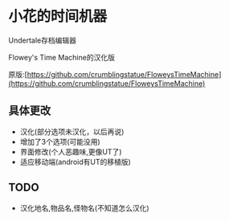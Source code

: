 # 小花的时间机器
Undertale存档编辑器

Flowey's Time Machine的汉化版

原版:[https://github.com/crumblingstatue/FloweysTimeMachine](https://github.com/crumblingstatue/FloweysTimeMachine)

## 具体更改
- 汉化(部分选项未汉化，以后再说)
- 增加了3个选项(可能没用)
- 界面修改(个人恶趣味,更像UT了)
- 适应移动端(android有UT的移植版)

## TODO
- 汉化地名,物品名,怪物名(不知道怎么汉化)
